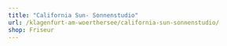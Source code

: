 ```yaml
---
title: "California Sun- Sonnenstudio"
url: /klagenfurt-am-woerthersee/california-sun-sonnenstudio/
shop: Friseur
---
```

